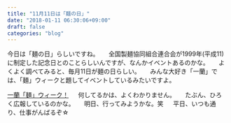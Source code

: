 ```yaml
---
title: "11月11日は「麺の日」"
date: "2018-01-11 06:30:06+09:00"
draft: false
categories: "blog"
---
```

今日は「麺の日」らしいですね。
　
全国製麺協同組合連合会が1999年(平成11)に制定した記念日とのことらしいんですが、なんかイベントあるのかな。
　
よくよく調べてみると、毎月11日が麺の日らしい。
　
みんな大好き「一蘭」では、「麺」ウィークと題してイベントしているみたいですよ。

[一蘭「麺」ウィーク！](https://ichiran.com/event/2017/1111.html)
　
何してるかは、よくわかりません。
　
たぶん、ひろく広報しているのかな。
　
明日、行ってみようかな。笑
　
平日、いつも通り、仕事がんばるぞ☆